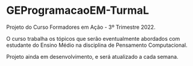 # GEProgramacaoEM-TurmaL

Projeto do Curso Formadores em Ação - 3º Trimestre 2022.

O curso trabalha os tópicos que serão eventualmente abordados com estudante do Ensino Médio na disciplina de Pensamento Computacional.

Projeto ainda em desenvolvimento, e será atualizado a cada semana.
